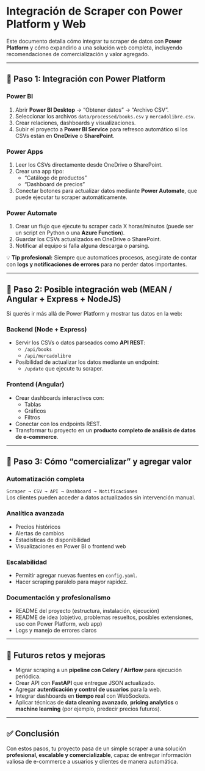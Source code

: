 # Integración de Scraper con Power Platform y Web

Este documento detalla cómo integrar tu scraper de datos con **Power Platform** y cómo expandirlo a una solución web completa, incluyendo recomendaciones de comercialización y valor agregado.

---

## 🔹 Paso 1: Integración con Power Platform

### Power BI
1. Abrir **Power BI Desktop** → “Obtener datos” → “Archivo CSV”.
2. Seleccionar los archivos `data/processed/books.csv` y `mercadolibre.csv`.
3. Crear relaciones, dashboards y visualizaciones.
4. Subir el proyecto a **Power BI Service** para refresco automático si los CSVs están en **OneDrive** o **SharePoint**.

### Power Apps
1. Leer los CSVs directamente desde OneDrive o SharePoint.
2. Crear una app tipo:
   - “Catálogo de productos”
   - “Dashboard de precios”
3. Conectar botones para actualizar datos mediante **Power Automate**, que puede ejecutar tu scraper automáticamente.

### Power Automate
1. Crear un flujo que ejecute tu scraper cada X horas/minutos (puede ser un script en Python o una **Azure Function**).
2. Guardar los CSVs actualizados en OneDrive o SharePoint.
3. Notificar al equipo si falla alguna descarga o parsing.

💡 **Tip profesional:** Siempre que automatices procesos, asegúrate de contar con **logs y notificaciones de errores** para no perder datos importantes.

---

## 🔹 Paso 2: Posible integración web (MEAN / Angular + Express + NodeJS)

Si querés ir más allá de Power Platform y mostrar tus datos en la web:

### Backend (Node + Express)
- Servir los CSVs o datos parseados como **API REST**:
  - `/api/books`
  - `/api/mercadolibre`
- Posibilidad de actualizar los datos mediante un endpoint:
  - `/update` que ejecute tu scraper.

### Frontend (Angular)
- Crear dashboards interactivos con:
  - Tablas
  - Gráficos
  - Filtros
- Conectar con los endpoints REST.
- Transformar tu proyecto en un **producto completo de análisis de datos de e-commerce**.

---

## 🔹 Paso 3: Cómo “comercializar” y agregar valor

### Automatización completa
`Scraper → CSV → API → Dashboard → Notificaciones`  
Los clientes pueden acceder a datos actualizados sin intervención manual.

### Analítica avanzada
- Precios históricos
- Alertas de cambios
- Estadísticas de disponibilidad
- Visualizaciones en Power BI o frontend web

### Escalabilidad
- Permitir agregar nuevas fuentes en `config.yaml`.
- Hacer scraping paralelo para mayor rapidez.

### Documentación y profesionalismo
- README del proyecto (estructura, instalación, ejecución)
- README de idea (objetivo, problemas resueltos, posibles extensiones, uso con Power Platform, web app)
- Logs y manejo de errores claros

---

## 🔹 Futuros retos y mejoras

- Migrar scraping a un **pipeline con Celery / Airflow** para ejecución periódica.
- Crear API con **FastAPI** que entregue JSON actualizado.
- Agregar **autenticación y control de usuarios** para la web.
- Integrar dashboards en **tiempo real** con WebSockets.
- Aplicar técnicas de **data cleaning avanzado**, **pricing analytics** o **machine learning** (por ejemplo, predecir precios futuros).

---

## ✅ Conclusión

Con estos pasos, tu proyecto pasa de un simple scraper a una solución **profesional, escalable y comercializable**, capaz de entregar información valiosa de e-commerce a usuarios y clientes de manera automática.
